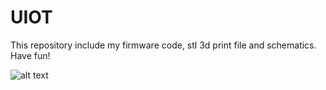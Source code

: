 # UIOT

This repository include my firmware code, stl 3d print file and schematics. Have fun!

![alt text](https://raw.githubusercontent.com/5Volts/Universal-Internet-Of-Things/master/schematic.png)